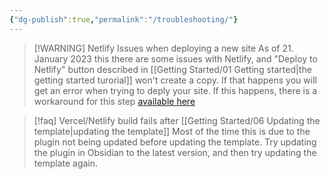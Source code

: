 ```yaml
---
{"dg-publish":true,"permalink":"/troubleshooting/"}
---
```



> [!WARNING] Netlify Issues when deploying a new site
> As of 21. January 2023 this there are some issues with Netlify, and "Deploy to Netlify" button described in [[Getting Started/01 Getting started\|the getting started turorial]] won't create a copy. If that happens you will get an error when trying to deply your site. If this happens, there is a workaround for this step  [available here](https://github.com/oleeskild/obsidian-digital-garden/issues/167#issuecomment-1399222123)


> [!faq] Vercel/Netlify build fails after [[Getting Started/06 Updating the template\|updating the template]]
> Most of the time this is due to the plugin not being updated before updating the template. Try updating the plugin in Obsidian to the latest version, and then try updating the template again. 


